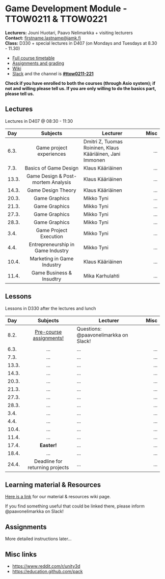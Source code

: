 # Game Development Module - TTOW0211 & TTOW0221

**Lecturers:** Jouni Huotari, Paavo Nelimarkka + visiting lecturers  
**Contact:** firstname.lastname@jamk.fi  
**Class:** D330 + special lectures in D407 (on Mondays and Tuesdays at 8.30 - 11.30)  

- [Full course timetable](https://docs.google.com/spreadsheets/d/1ShNeOn9NxLJRXbAWSBZQAN_UrCkyc1bE3_25_HNp-ao/edit?usp=sharing)
- [Assignments and grading]()
- [Wiki](https://github.com/JAMK-IT/TTOW0211-221-game-development/wiki)
- [Slack](https://jamk-it.slack.com) and the channel is **[#ttow0211-221](https://jamk-it.slack.com/messages/ttow0211-221/)**

**Check if you have enrolled to both the courses (through Asio system); if not and willing please tell us. If you are only willing to do the basics part, please tell us.**


## Lectures

Lectures in D407 @ 08:30 - 11:30

| Day | Subjects | Lecturer | Misc |
|:--------|:----------:|-----|----:|
| 6.3. | Game project experiences | Dmitri Z, Tuomas Roininen, Klaus Kääriäinen, Jani Immonen | ... |
| 7.3. | Basics of Game Design | Klaus Kääriäinen | ... |
| 13.3. | Game Design & Post-mortem Analysis | Klaus Kääriäinen | ... |
| 14.3. | Game Design Theory | Klaus Kääriäinen | ... |
| 20.3. | Game Graphics | Mikko Tyni | ... |
| 21.3. | Game Graphics | Mikko Tyni | ... |
| 27.3. | Game Graphics | Mikko Tyni | ... |
| 28.3. | Game Graphics | Mikko Tyni | ... |
| 3.4. | Game Project Execution | Mikko Tyni | ... |
| 4.4. | Entrepreneurship in Game Industry | Mikko Tyni | ... |
| 10.4. | Marketing in Game Industry | Klaus Kääriäinen | ... |
| 11.4. | Game Business & Insudtry | Mika Karhulahti | ... |

## Lessons

Lessons in D330 after the lectures and lunch

| Day | Subjects | Lecturer | Misc |
|:--------|:----------:|-----|----:|
| 8.2. | [Pre-course assignments!](https://github.com/JAMK-IT/TTOW0211-221-game-development/wiki/pre-course-assignments) | Questions: @paavonelimarkka on Slack! | |
| 6.3. | ... | ... | ... |
| 7.3. | ... | ... | ... |
| 13.3. | ... | ... | ... |
| 14.3. | ... | ... | ... |
| 20.3. | ... | ... | ... |
| 21.3. | ... | ... | ... |
| 27.3. | ... | ... | ... |
| 28.3. | ... | ... | ... |
| 3.4. | ... | ... | ... |
| 4.4. | ... | ... | ... |
| 10.4. | ... | ... | ... |
| 11.4. | ... | ... | ... |
| 17.4. | **Easter!** | ... | ... |
| 18.4. | ... | ... | ... |
| 24.4. | Deadline for returning projects | ... | ... |




## Learning material & Resources

[Here is a link](https://github.com/JAMK-IT/TTOW0211-221-game-development/wiki/material) for our material & resources wiki page. 

If you find something useful that could be linked there, please inform @paavonelimarkka on Slack!

## Assignments

More detailed instructions later...

## Misc links

- https://www.reddit.com/r/unity3d
- https://education.github.com/pack

